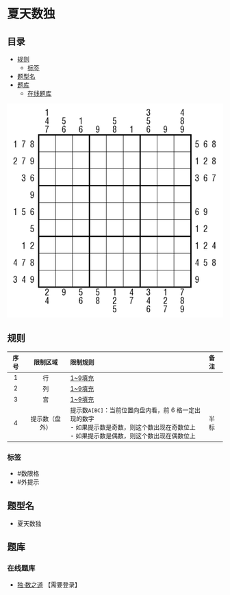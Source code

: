 # 夏天数独
<!-- START doctoc generated TOC please keep comment here to allow auto update -->
<!-- DON'T EDIT THIS SECTION, INSTEAD RE-RUN doctoc TO UPDATE -->
## 目录

- [规则](#%E8%A7%84%E5%88%99)
  - [标签](#%E6%A0%87%E7%AD%BE)
- [题型名](#%E9%A2%98%E5%9E%8B%E5%90%8D)
- [题库](#%E9%A2%98%E5%BA%93)
  - [在线题库](#%E5%9C%A8%E7%BA%BF%E9%A2%98%E5%BA%93)

<!-- END doctoc generated TOC please keep comment here to allow auto update -->

![题](../../../images/sudoku/夏天数独.png)

## 规则

| 序号  |  限制区域   | 限制规则                                                                                   | 备注  |
|:---:|:-------:|:---------------------------------------------------------------------------------------|:----|
|  1  |    行    | [1~9填充]                                                                                |     |
|  2  |    列    | [1~9填充]                                                                                |     |
|  3  |    宫    | [1~9填充]                                                                                |     |
|  4  | 提示数（盘外） | 提示数`A[BC]`：当前位置向盘内看，前 6 格一定出现的数字<br/>- 如果提示数是奇数，则这个数出现在奇数位上<br/>- 如果提示数是偶数，则这个数出现在偶数位上 | 半标  |

### 标签

- #数限格
- #外提示

## 题型名

- 夏天数独

## 题库

### 在线题库

- [独·数之道](http://www.sudokufans.org.cn/lx/game.index.php?type=ts5) 【需要登录】

[1~9填充]: ../../../rules.md#1to9填充
